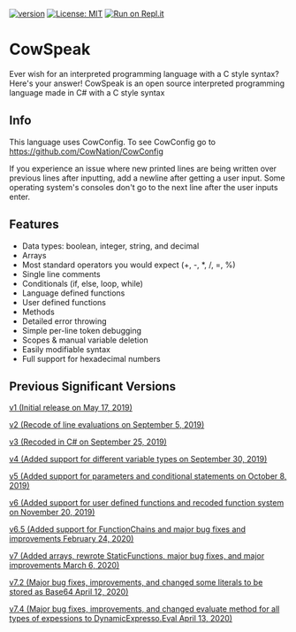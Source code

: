 [![version](https://img.shields.io/badge/version-7.4.3-blue)](https://github.com/CowNation/CowSpeak/releases/tag/v7.4.3)
[![License: MIT](https://img.shields.io/badge/License-MIT-yellow.svg)](https://opensource.org/licenses/MIT)
[![Run on Repl.it](https://repl.it/badge/github/CowNation/CowSpeak)](https://repl.it/github/CowNation/CowSpeak)
# CowSpeak
Ever wish for an interpreted programming language with a C style syntax? Here's your answer!
CowSpeak is an open source interpreted programming language made in C# with a C style syntax
## Info
This language uses CowConfig. To see CowConfig go to https://github.com/CowNation/CowConfig

If you experience an issue where new printed lines are being written over previous lines after inputting, add a newline after getting a user input. Some operating system's consoles don't go to the next line after the user inputs enter.
## Features
* Data types: boolean, integer, string, and decimal
* Arrays
* Most standard operators you would expect (+, -, *, /, =, %)
* Single line comments
* Conditionals (if, else, loop, while)
* Language defined functions
* User defined functions
* Methods
* Detailed error throwing
* Simple per-line token debugging
* Scopes & manual variable deletion
* Easily modifiable syntax
* Full support for hexadecimal numbers
## Previous Significant Versions
[v1 (Initial release on May 17, 2019)](https://github.com/CowNation/CowSpeak/tree/295d57e0a54622b5fc0483c6d1f163408d728aaf)

[v2 (Recode of line evaluations on September 5, 2019)](https://github.com/CowNation/CowSpeak/tree/75c0002235ae917f6d7070cbc35dbfa2c4bb56a8)

[v3 (Recoded in C# on September 25, 2019)](https://github.com/CowNation/CowSpeak/tree/dc7ad0acd7648f64796d9b953425475d3b484e84)

[v4 (Added support for different variable types on September 30, 2019)](https://github.com/CowNation/CowSpeak/tree/90227f3c37685d1286094b6b637fd45f392e4ff5)

[v5 (Added support for parameters and conditional statements on October 8, 2019)](https://github.com/CowNation/CowSpeak/tree/72e3cfb9407a0c6485eb1945b61467331320e43f)

[v6 (Added support for user defined functions and recoded function system on November 20, 2019)](https://github.com/CowNation/CowSpeak/tree/b6c29a7e948dfcfc52dbf721a62bf82a8de469c1)

[v6.5 (Added support for FunctionChains and major bug fixes and improvements February 24, 2020)](https://github.com/CowNation/CowSpeak/tree/6b94fee059b53e8fea5a3d3efa2a0c5ad34b1b86)

[v7 (Added arrays, rewrote StaticFunctions, major bug fixes, and major improvements March 6, 2020)](https://github.com/CowNation/CowSpeak/tree/84b3b0d5186592d87e96f47a9dc55a744850e70a)

[v7.2 (Major bug fixes, improvements, and changed some literals to be stored as Base64 April 12, 2020)](https://github.com/CowNation/CowSpeak/tree/a44ebfbb8b1a31a5ead65aec6e162512a1b7cf72)

[v7.4 (Major bug fixes, improvements, and changed evaluate method for all types of expessions to DynamicExpresso.Eval April 13, 2020)](https://github.com/CowNation/CowSpeak/tree/71d8f40caf78fdbf9bfe6d41cf28a2781297504a)